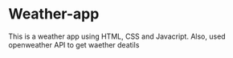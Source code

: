 # Weather-app
This is a weather app using HTML, CSS and Javacript.
Also, used openweather API to get waether deatils
